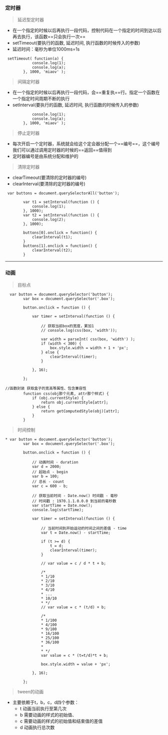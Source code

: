 ### 定时器
> 延迟型定时器
* 在一个指定的时候以后再执行一段代码，控制代码在一个指定的时间到达以后再去执行，该函数==只会执行一次==
* setTimeout(要执行的函数, 延迟时间, 执行函数的时候传入的参数)
* 延迟时间：毫秒为单位1000ms=1s

```
 setTimeout( function(a) {
            console.log(1);
            console.log(a);
        }, 1000, 'miaov' );
```
> 间隔定时器
* 在一个指定的时候以后再执行一段代码，会==重复执==行。指定一个函数在一个指定时间周期不断的执行
* setInterval(要执行的函数, 延迟时间, 执行函数的时候传入的参数)

``` setInterval( function(a) {
            console.log(1);
            console.log(a);
        }, 1000, 'miaov' );

```
> 停止定时器
* 每次开启一个定时器，系统就会给这个定会器分配一个==编号==，这个编号我们可以通过调用定时器的时候的==返回==值得到
* 定时器编号是由系统分配和维护的
> 清除定时器
* clearTimeout(要清除的定时器的编号)
* clearInterval(要清除的定时器的编号)

```
 var buttons = document.querySelectorAll('button');

        var t1 = setInterval(function () {
            console.log(1);
        }, 1000);
        var t2 = setInterval(function () {
            console.log(2);
        }, 1000);

        buttons[0].onclick = function() {
            clearInterval(t1);
        }
        buttons[1].onclick = function() {
            clearInterval(t2);
        }
```

---
### 动画
> 目标点

```
  var button = document.querySelector('button');
        var box = document.querySelector('.box');

        button.onclick = function () {

            var timer = setInterval(function () {

                // 获取当前box的宽度，累加1
                // console.log(css(box, 'width'));

                var width = parseInt( css(box, 'width') );
                if (width < 300) {
                    box.style.width = width + 1 + 'px';
                } else {
                    clearInterval(timer);
                }

            }, 16);

        };

//函数封装 获取盒子的宽高等属性、包含兼容性
        function css(obj那个元素, attr那个样式) {
            if (obj.currentStyle) {
                return obj.currentStyle[attr];
            } else {
                return getComputedStyle(obj)[attr];
            }
        }
```
> 时间控制

```
* var button = document.querySelector('button');
        var box = document.querySelector('.box');

        button.onclick = function () {

            // 动画时间 - duration
            var d = 2000;
            // 起始点 - begin
            var b = 100;
            // 总长 - count
            var c = 600 - b;

            // 获取当前时间 - Date.now() 时间戳 - 毫秒
            // 时间戳 : 1970.1.1.0.0.0 到当前的毫秒数
            var startTime = Date.now();
            console.log(startTime);

            var timer = setInterval(function () {

                // 当前时间到开始运动的时间之间的差值 - time
                var t = Date.now() - startTime;

                if (t >= d) {
                    t = d;
                    clearInterval(timer);
                }

                // var value = c / d * t + b;

                /*
                * 1/10
                * 2/10
                * 3/10
                * 4/10
                * ...
                * 10/10
                * */
                // var value = c * (t/d) + b;

                /*
                * 1/100
                * 4/100
                * 9/100
                * 16/100
                * 25/100
                * 36/100
                *
                * */
                var value = c * (t=t/d)*t + b;

                box.style.width = value + 'px';

            }, 16);

        };
```
> tween的动画
* 主要依赖于t，b，c，d四个参数：
    * t 动画当前执行至第几次
    * b 需要动画的样式的初始值、
    * c 需要动画的样式的初始值和结束值的差值
    * d 动画执行总次数










